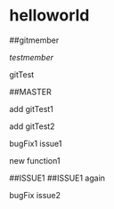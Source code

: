 # helloworld

##gitmember

*testmember*

gitTest

##MASTER

add gitTest1

add gitTest2

bugFix1 issue1

new function1

##ISSUE1
##ISSUE1 again

bugFix issue2
